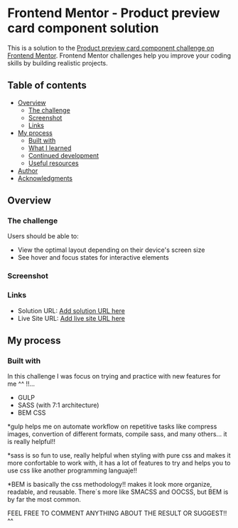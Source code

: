 # Frontend Mentor - Product preview card component solution

This is a solution to the [Product preview card component challenge on Frontend Mentor](https://www.frontendmentor.io/challenges/product-preview-card-component-GO7UmttRfa). Frontend Mentor challenges help you improve your coding skills by building realistic projects.

## Table of contents

- [Overview](#overview)
  - [The challenge](#the-challenge)
  - [Screenshot](#screenshot)
  - [Links](#links)
- [My process](#my-process)
  - [Built with](#built-with)
  - [What I learned](#what-i-learned)
  - [Continued development](#continued-development)
  - [Useful resources](#useful-resources)
- [Author](#author)
- [Acknowledgments](#acknowledgments)

## Overview

### The challenge

Users should be able to:

- View the optimal layout depending on their device's screen size
- See hover and focus states for interactive elements

### Screenshot

### Links

- Solution URL: [Add solution URL here](https://github.com/marcotracercv/product_card_component)
- Live Site URL: [Add live site URL here](https://your-live-site-url.com)

## My process

### Built with

In this challenge I was focus on trying and practice with new features for me ^^ !!...

- GULP
- SASS (with 7:1 architecture)
- BEM CSS

\*gulp helps me on automate workflow on repetitive tasks like compress images, convertion of different formats, compile sass, and many others... it is really helpful!!

\*sass is so fun to use, really helpful when styling with pure css and makes it more confortable to work with, it has a lot of features to try and helps you to use css like another programming languaje!!

\*BEM is basically the css methodology!! makes it look more organize, readable, and reusable. There´s more like SMACSS and OOCSS, but BEM is by far the most common.

FEEL FREE TO COMMENT ANYTHING ABOUT THE RESULT OR SUGGEST!! ^^

